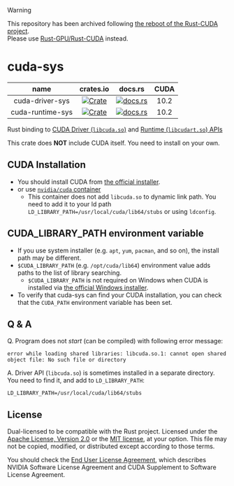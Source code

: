 > [!WARNING]
> This repository has been archived following [the reboot of the Rust-CUDA project](https://rust-gpu.github.io/blog/2025/01/27/rust-cuda-reboot/?s=09).  
> Please use [Rust-GPU/Rust-CUDA](https://github.com/Rust-GPU/Rust-CUDA) instead.

cuda-sys
=========

|name            |crates.io                                                                                                  |docs.rs                                                                                   | CUDA |
|:--------------:|:---------------------------------------------------------------------------------------------------------:|:----------------------------------------------------------------------------------------:|:----:|
|cuda-driver-sys |[![Crate](https://img.shields.io/crates/v/cuda-driver-sys.svg)](https://crates.io/crates/cuda-driver-sys)  |[![docs.rs](https://docs.rs/cuda-driver-sys/badge.svg)](https://docs.rs/cuda-driver-sys)  | 10.2 |
|cuda-runtime-sys|[![Crate](https://img.shields.io/crates/v/cuda-runtime-sys.svg)](https://crates.io/crates/cuda-runtime-sys)|[![docs.rs](https://docs.rs/cuda-runtime-sys/badge.svg)](https://docs.rs/cuda-runtime-sys)| 10.2 |

Rust binding to [CUDA Driver (`libcuda.so`)](https://docs.nvidia.com/cuda/cuda-driver-api/index.html)
and [Runtime (`libcudart.so`) APIs](https://docs.nvidia.com/cuda/cuda-runtime-api/index.html)

This crate does **NOT** include CUDA itself. You need to install on your own.

CUDA Installation
------------------

- You should install CUDA from [the official installer](https://developer.nvidia.com/cuda-downloads).
- or use [`nvidia/cuda` container](https://hub.docker.com/r/nvidia/cuda/)
  - This container does not add `libcuda.so` to dynamic link path.
    You need to add it to your ld path `LD_LIBRARY_PATH=/usr/local/cuda/lib64/stubs` or using `ldconfig`.

CUDA_LIBRARY_PATH environment variable
--------------------------------------

- If you use system installer (e.g. `apt`, `yum`, `pacman`, and so on), the install path may be different.
- `$CUDA_LIBRARY_PATH` (e.g. `/opt/cuda/lib64`) environment value adds paths to the list of library searching.
  - `$CUDA_LIBRARY_PATH` is not required on Windows when CUDA is installed via [the official Windows installer](https://developer.nvidia.com/cuda-downloads).
- To verify that cuda-sys can find your CUDA installation, you can check that the `CUDA_PATH` environment variable has been set.

Q & A
------

Q. Program does not *start* (can be compiled) with following error message:

```
error while loading shared libraries: libcuda.so.1: cannot open shared object file: No such file or directory
```

A. Driver API (`libcuda.so`) is sometimes installed in a separate directory. You need to find it, and add to `LD_LIBRARY_PATH`:

```
LD_LIBRARY_PATH=/usr/local/cuda/lib64/stubs
```

License
--------
Dual-licensed to be compatible with the Rust project.
Licensed under the [Apache License, Version 2.0](https://www.apache.org/licenses/LICENSE-2.0) or the [MIT license](https://opensource.org/licenses/MIT), at your option.
This file may not be copied, modified, or distributed except according to those terms.

You should check the [End User License Agreement](https://docs.nvidia.com/cuda/eula/index.html),
which describes NVIDIA Software License Agreement and CUDA Supplement to Software License Agreement.
